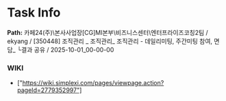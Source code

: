 # Task Info

**Path:** 카페24(주)\본사사업장\[CG]MI본부\비즈니스센터\엔터프라이즈코칭2팀 / ekyang / [350448] 조직관리 _ 조직관리_ 조직관리 - 데일리미팅, 주간미팅 참여, 면담_ └결과 공유 / 2025-10-01_00-00-00

### WIKI
- ["https://wiki.simplexi.com/pages/viewpage.action?pageId=2779352997"]

